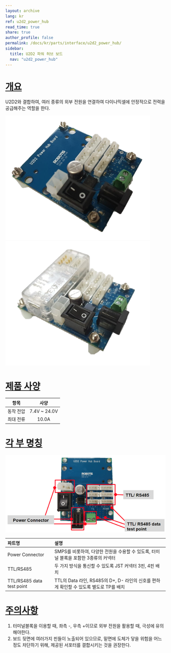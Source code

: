 ```yaml
---
layout: archive
lang: kr
ref: u2d2_power_hub
read_time: true
share: true
author_profile: false
permalink: /docs/kr/parts/interface/u2d2_power_hub/
sidebar:
  title: U2D2 파워 허브 보드
  nav: "u2d2_power_hub"
---
```


# [개요](#개요)
U2D2와 결합하여, 여러 종류의 외부 전원을 연결하여 다이나믹셀에 안정적으로 전력을 공급해주는 역할을 한다.

![](/assets/images/parts/interface/u2d2_power_hub/product_image.png)![](/assets/images/parts/interface/u2d2_power_hub/product_without_u2d2.png)


# [제품 사양](#제품-사양)

|항목|사양|
|:---:|:---:|
|동작 전압|7.4V ~ 24.0V|
|최대 전류|10.0A|

# [각 부 명칭](#각-부-명칭)

![](/assets/images/parts/interface/u2d2_power_hub/layout.png)

|파트명|설명|
|:---|:---|
|Power Connector|SMPS를 비롯하여, 다양한 전원을 수용할 수 있도록, 터미널 블록을 포함한 3종류의 커넥터|
|TTL/RS485|두 가지 방식을 통신할 수 있도록 JST 커넥터 3핀, 4핀 배치|
|TTL/RS485 data test point|TTL의 Data 라인, RS485의 D+, D- 라인의 신호를 편하게 확인할 수 있도록 별도로 TP를 배치|

# [주의사항](#주의사항)

1. 터미널블록을 이용할 때, 좌측 -, 우측 +이므로 외부 전원을 활용할 때, 극성에 유의해야한다.
2. 보드 뒷면에 여러가지 핀들이 노출되어 있으므로, 밑면에 도체가 닿을 위험을 어느 정도 차단하기 위해, 제공된 서포터를 결합시키는 것을 권장한다.
